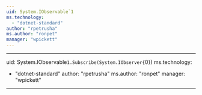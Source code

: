```yaml
---
uid: System.IObservable`1
ms.technology: 
  - "dotnet-standard"
author: "rpetrusha"
ms.author: "ronpet"
manager: "wpickett"
---
```


---
uid: System.IObservable`1.Subscribe(System.IObserver{`0})
ms.technology: 
  - "dotnet-standard"
author: "rpetrusha"
ms.author: "ronpet"
manager: "wpickett"
---
